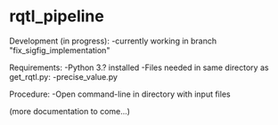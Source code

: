 # rqtl_pipeline

Development (in progress):
-currently working in branch "fix_sigfig_implementation"

Requirements:
-Python 3.? installed
-Files needed in same directory as get_rqtl.py:
  -precise_value.py

Procedure:
-Open command-line in directory with input files

(more documentation to come...)
